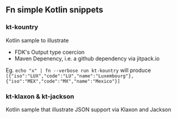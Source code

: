 ## Fn simple Kotlin snippets 

### kt-kountry

Kotlin sample to illustrate 
- FDK's Output type coercion
- Maven Depenency, i.e. a github dependency via jitpack.io

Eg. `echo "x" | fn --verbose run kt-kountry` will produce `[{"iso":"LUX","code":"LU","name":"Luxembourg"},{"iso":"MEX","code":"MX","name":"Mexico"}]`

### kt-klaxon & kt-jackson

Kotlin sample that illustrate JSON support via Klaxon and Jackson
